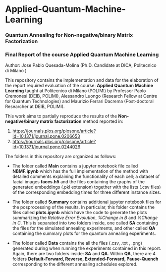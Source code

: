 # Applied-Quantum-Machine-Learning

### Quantum Annealing for Non-negative/binary Matrix Factorization
### Final Report of the course Applied Quantum Machine Learning

Author: Jose Pablo Quesada-Molina (Ph.D. Candidate at DICA, Politecnico di Milano )

This repository contains the implementation and data for the elaboration of the report required evaluation of the course: **Applied Quantum Machine Learning** taught at Politecnico di Milano (POLIMI) by Professor Paolo Cremonesi (DEIB, POLIMI), Alessandro Luongo (Research Fellow at Centre for Quantum Technologies) and Maurizio Ferrari Dacrema (Post-doctoral Researcher at DEIB, POLIMI). 

This work aims to partially reproduce the results of the **Non-negative/binary matrix factorization** method reported in:

1. https://journals.plos.org/plosone/article?id=10.1371/journal.pone.0206653
2. https://journals.plos.org/plosone/article?id=10.1371/journal.pone.0244026

The folders in this repository are organized as follows:

- The folder called **Main** contains a jupyter notebook file called **NBMF.ipynb** which has the full implementation of the method with detailed comments explaining the functionality of each cell; a dataset of facial images **faces.h5**  and the files containing the graphs of the generated embeddings (.pkl extension) together with the lists (.csv files) of the corresponding embedding times for three different instance sizes.

- The folder called **Summary** contains additional jupyter notebook files for the posprocessing of the results. In particular, this folder contains the files called **plots.ipynb** which have the code to generate the plots summarizing the *Relative Error Evolution*, *%Change in B* and *%Change in C*. This is separated into two folders inside, one called **SA** containing the files for the simulated annealing experiments, and other called **QA** containing the summary plots for the quantum annealing experiments.

- The folder called **Data** contains the all the files (.csv, .txt , .png) generated during when running the experiments contained in this report. Again, there are two folders inside: **SA** and **QA**. Within **QA**, there are 4 folders **Default-Forward, Reverse, Extended-Forward, Pause-Quench** corresponding to the different annealing schedules explored.
